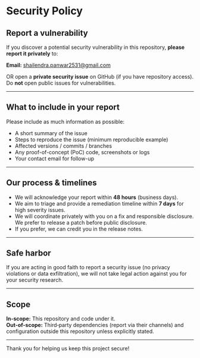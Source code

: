 # Security Policy

## Report a vulnerability
If you discover a potential security vulnerability in this repository, **please report it privately** to:

**Email:** shailendra.panwar2531@gmail.com

OR open a **private security issue** on GitHub (if you have repository access).  
Do **not** open public issues for vulnerabilities.

---

## What to include in your report
Please include as much information as possible:
- A short summary of the issue
- Steps to reproduce the issue (minimum reproducible example)
- Affected versions / commits / branches
- Any proof-of-concept (PoC) code, screenshots or logs
- Your contact email for follow-up

---

## Our process & timelines
- We will acknowledge your report within **48 hours** (business days).  
- We aim to triage and provide a remediation timeline within **7 days** for high severity issues.  
- We will coordinate privately with you on a fix and responsible disclosure. We prefer to release a patch before public disclosure.  
- If you prefer, we can credit you in the release notes.

---

## Safe harbor
If you are acting in good faith to report a security issue (no privacy violations or data exfiltration), we will not take legal action against you for your security research.

---

## Scope
**In-scope:** This repository and code under it.  
**Out-of-scope:** Third‑party dependencies (report via their channels) and configuration outside this repository unless explicitly stated.

---

Thank you for helping us keep this project secure!
